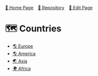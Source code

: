 
 [🚀 Home Page](https://andrewalevin.github.io/) &ensp;  [🏰 Repository](https://github.com/andrewalevin/andrewalevin.github.io) &ensp;  [🔨 Edit Page](https://github.com/andrewalevin/andrewalevin.github.io/edit/main/countries/readme.md)


# 🗺 Countries

- [🌎 Europe](europe)
- [🌎 America](america)
- [🌏 Asia](asia)
- [🌍 Africa](africa)
